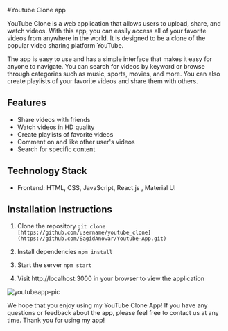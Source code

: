 #Youtube Clone app

YouTube Clone is a web application that allows users to upload, share, and watch videos. With this app, you can easily access all of your favorite videos from anywhere in the world.  It is designed to be a clone of the popular video sharing platform YouTube. 

The app is easy to use and has a simple interface that makes it easy for anyone to navigate. You can search for videos by keyword or browse through categories such as music, sports, movies, and more. You can also create playlists of your favorite videos and share them with others. 

## Features  
- Share videos with friends 
- Watch videos in HD quality 
- Create playlists of favorite videos 
- Comment on and like other user's videos 
- Search for specific content 

 ## Technology Stack 

 - Frontend: HTML, CSS, JavaScript, React.js , Material UI 
  

 ## Installation Instructions

 1. Clone the repository `git clone [https://github.com/username/youtube_clone](https://github.com/SagidAnowar/Youtube-App.git)`  

 2. Install dependencies `npm install`  

 3. Start the server `npm start`  

 4. Visit http://localhost:3000 in your browser to view the application

![youtubeapp-pic](https://github.com/SagidAnowar/Youtube-App/assets/121697604/b7dc596b-d0bb-4e5a-aa0b-78d42fadfbbc)

We hope that you enjoy using my YouTube Clone App! If you have any questions or feedback about the app, please feel free to contact us at any time. Thank you for using my app!
